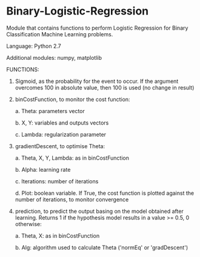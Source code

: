 # Binary-Logistic-Regression

Module that contains functions to perform Logistic Regression for Binary Classification Machine Learning problems.

Language: Python 2.7

Additional modules: numpy, matplotlib

FUNCTIONS:

1. Sigmoid, as the probability for the event to occur. If the argument overcomes 100 in absolute value, then 100 is used (no change in result)
    
2. binCostFunction, to monitor the cost function:

    a. Theta: parameters vector
    
    b. X, Y: variables and outputs vectors
    
    c. Lambda: regularization parameter
    
3. gradientDescent, to optimise Theta:

    a. Theta, X, Y, Lambda: as in binCostFunction
    
    b. Alpha: learning rate
    
    c. Iterations: number of iterations
    
    d. Plot: boolean variable. If True, the cost function is plotted against the number of iterations, to monitor convergence
        
4. prediction, to predict the output basing on the model obtained after learning. Returns 1 if the hypothesis model results in a value >= 0.5, 0 otherwise:

    a. Theta, X: as in binCostFunction
    
    b. Alg: algorithm used to calculate Theta ('normEq' or 'gradDescent')
